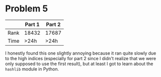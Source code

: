 # Problem 5
| | Part 1 | Part 2 |
|---|---|---|
| Rank | 18432 | 17687 |
| Time | >24h | >24h |

I honestly found this one slightly annoying because it ran quite slowly due to the high indices (especially for part 2 since I didn't realize that we were only supposed to use the first result), but at least I got to learn about the `hashlib` module in Python.
